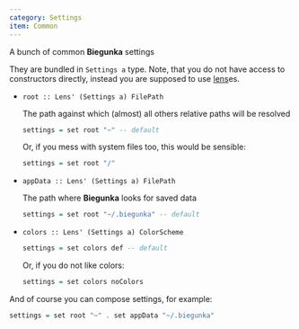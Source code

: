 ```yaml
---
category: Settings
item: Common
---
```


A bunch of common __Biegunka__ settings

They are bundled in `Settings a` type. Note, that you do not have
access to constructors directly, instead you are supposed
to use [lens][0]es.

  * `root :: Lens' (Settings a) FilePath`

    The path against which (almost) all others relative paths will be resolved

    ```haskell
    settings = set root "~" -- default
    ```

	Or, if you mess with system files too, this would be sensible:

    ```haskell
    settings = set root "/"
    ```

  * `appData :: Lens' (Settings a) FilePath`

    The path where __Biegunka__ looks for saved data

    ```haskell
    settings = set root "~/.biegunka" -- default
    ```

  * `colors :: Lens' (Settings a) ColorScheme`

    ```haskell
    settings = set colors def -- default
    ```

	Or, if you do not like colors:

    ```haskell
    settings = set colors noColors
    ```

And of course you can compose settings, for example:

```haskell
settings = set root "~" . set appData "~/.biegunka"
```

  [0]: https://github.com/ekmett/lens
